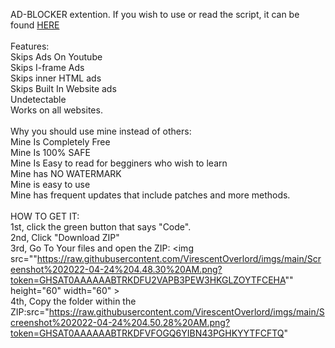 AD-BLOCKER extention. If you wish to use or read the script, it can be found <a href="https://raw.githubusercontent.com/VirescentOverlord/AD-BLOCKER/main/normal-blocker.js?token=GHSAT0AAAAAABTRKDFUUBNYVQJWSHJP2F5CYTE4DUA">HERE</a> <br /> <br />Features:<br />Skips Ads On Youtube<br /> Skips I-frame Ads<br /> Skips inner HTML ads<br />Skips Built In Website ads<br /> Undetectable<br /> Works on all websites.<br /><br />Why you should use mine instead of others: <br />Mine Is Completely Free<br />Mine Is 100% SAFE<br />Mine Is Easy to read for begginers who wish to learn<br />Mine has NO WATERMARK<br />Mine is easy to use<br />Mine has frequent updates that include patches and more methods.<br /><br /> HOW TO GET IT:<br /> 1st, click the green button that says "Code".<br />2nd, Click "Download ZIP"<br />3rd, Go To Your files and open the ZIP: <img src=""https://raw.githubusercontent.com/VirescentOverlord/imgs/main/Screenshot%202022-04-24%204.48.30%20AM.png?token=GHSAT0AAAAAABTRKDFU2VAPB3PEW3HKGLZOYTFCEHA"" height="60" width="60" > <br />4th, Copy the folder within the ZIP:src="https://raw.githubusercontent.com/VirescentOverlord/imgs/main/Screenshot%202022-04-24%204.50.28%20AM.png?token=GHSAT0AAAAAABTRKDFVFOGQ6YIBN43PGHKYYTFCFTQ"
